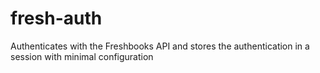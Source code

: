 fresh-auth
==========

Authenticates with the Freshbooks API and stores the authentication in a session with minimal configuration